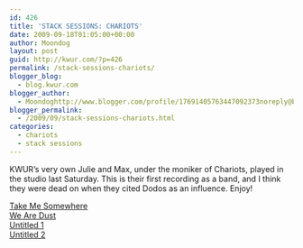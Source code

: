 ```yaml
---
id: 426
title: 'STACK SESSIONS: CHARIOTS'
date: 2009-09-18T01:05:00+00:00
author: Moondog
layout: post
guid: http://kwur.com/?p=426
permalink: /stack-sessions-chariots/
blogger_blog:
  - blog.kwur.com
blogger_author:
  - Moondoghttp://www.blogger.com/profile/17691405763447092373noreply@blogger.com
blogger_permalink:
  - /2009/09/stack-sessions-chariots.html
categories:
  - chariots
  - stack sessions
---
```

<div class="pf-content">
  <p>
    KWUR’s very own Julie and Max, under the moniker of Chariots, played in the studio last Saturday. This is their first recording as a band, and I think they were dead on when they cited Dodos as an influence. Enjoy!
  </p>
  
  <p>
    <a href="http://www.box.net/shared/2t056a9v40">Take Me Somewhere</a><br /><a href="http://www.box.net/shared/kcn7m20n10">We Are Dust</a><br /><a href="http://www.box.net/shared/ld145hl8t9">Untitled 1</a><br /><a href="http://www.box.net/shared/7fqyakt9e5">Untitled 2</a>
  </p>
</div>